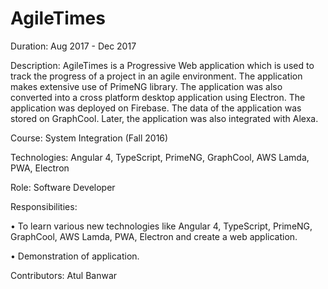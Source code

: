 # AgileTimes

Duration: Aug 2017 - Dec 2017

Description: AgileTimes is a Progressive Web application which is used to track the progress of a project in an agile environment. The application makes extensive use of PrimeNG library. The application was also converted into a cross platform desktop application using Electron. The application was deployed on Firebase. The data of the application was stored on GraphCool. Later, the application was also integrated with Alexa.

Course: System Integration (Fall 2016)

Technologies: Angular 4, TypeScript, PrimeNG, GraphCool, AWS Lamda, PWA, Electron

Role: Software Developer

Responsibilities:

• To learn various new technologies like Angular 4, TypeScript, PrimeNG, GraphCool, AWS Lamda, PWA, Electron and create a web application.

• Demonstration of application.


Contributors: Atul Banwar
